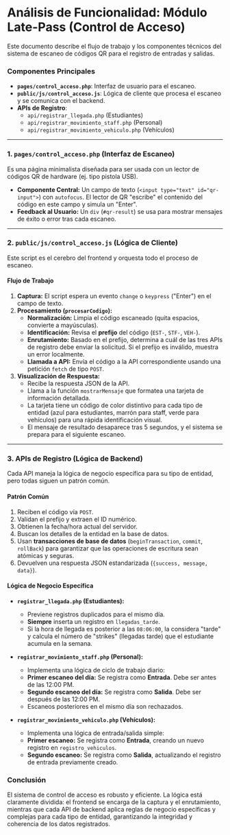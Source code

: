 # Análisis de Funcionalidad: Módulo Late-Pass (Control de Acceso)

Este documento describe el flujo de trabajo y los componentes técnicos del sistema de escaneo de códigos QR para el registro de entradas y salidas.

### Componentes Principales

- **`pages/control_acceso.php`**: Interfaz de usuario para el escaneo.
- **`public/js/control_acceso.js`**: Lógica de cliente que procesa el escaneo y se comunica con el backend.
- **APIs de Registro**:
    - `api/registrar_llegada.php` (Estudiantes)
    - `api/registrar_movimiento_staff.php` (Personal)
    - `api/registrar_movimiento_vehiculo.php` (Vehículos)

---

### 1. `pages/control_acceso.php` (Interfaz de Escaneo)

Es una página minimalista diseñada para ser usada con un lector de códigos QR de hardware (ej. tipo pistola USB).

- **Componente Central:** Un campo de texto (`<input type="text" id="qr-input">`) con `autofocus`. El lector de QR "escribe" el contenido del código en este campo y simula un "Enter".
- **Feedback al Usuario:** Un `div` (`#qr-result`) se usa para mostrar mensajes de éxito o error tras cada escaneo.

---

### 2. `public/js/control_acceso.js` (Lógica de Cliente)

Este script es el cerebro del frontend y orquesta todo el proceso de escaneo.

#### Flujo de Trabajo

1.  **Captura:** El script espera un evento `change` o `keypress` ("Enter") en el campo de texto.
2.  **Procesamiento (`procesarCodigo`):**
    - **Normalización:** Limpia el código escaneado (quita espacios, convierte a mayúsculas).
    - **Identificación:** Revisa el **prefijo** del código (`EST-`, `STF-`, `VEH-`).
    - **Enrutamiento:** Basado en el prefijo, determina a cuál de las tres APIs de registro debe enviar la solicitud. Si el prefijo es inválido, muestra un error localmente.
    - **Llamada a API:** Envía el código a la API correspondiente usando una petición `fetch` de tipo `POST`.
3.  **Visualización de Respuesta:**
    - Recibe la respuesta JSON de la API.
    - Llama a la función `mostrarMensaje` que formatea una tarjeta de información detallada.
    - La tarjeta tiene un código de color distintivo para cada tipo de entidad (azul para estudiantes, marrón para staff, verde para vehículos) para una rápida identificación visual.
    - El mensaje de resultado desaparece tras 5 segundos, y el sistema se prepara para el siguiente escaneo.

---

### 3. APIs de Registro (Lógica de Backend)

Cada API maneja la lógica de negocio específica para su tipo de entidad, pero todas siguen un patrón común.

#### Patrón Común

1.  Reciben el código vía `POST`.
2.  Validan el prefijo y extraen el ID numérico.
3.  Obtienen la fecha/hora actual del servidor.
4.  Buscan los detalles de la entidad en la base de datos.
5.  Usan **transacciones de base de datos** (`beginTransaction`, `commit`, `rollBack`) para garantizar que las operaciones de escritura sean atómicas y seguras.
6.  Devuelven una respuesta JSON estandarizada (`{success, message, data}`).

#### Lógica de Negocio Específica

- **`registrar_llegada.php` (Estudiantes):**
    - Previene registros duplicados para el mismo día.
    - **Siempre** inserta un registro en `llegadas_tarde`.
    - Si la hora de llegada es posterior a las `08:06:00`, la considera "tarde" y calcula el número de "strikes" (llegadas tarde) que el estudiante acumula en la semana.

- **`registrar_movimiento_staff.php` (Personal):**
    - Implementa una lógica de ciclo de trabajo diario:
    - **Primer escaneo del día:** Se registra como **Entrada**. Debe ser antes de las 12:00 PM.
    - **Segundo escaneo del día:** Se registra como **Salida**. Debe ser después de las 12:00 PM.
    - Escaneos posteriores en el mismo día son rechazados.

- **`registrar_movimiento_vehiculo.php` (Vehículos):**
    - Implementa una lógica de entrada/salida simple:
    - **Primer escaneo:** Se registra como **Entrada**, creando un nuevo registro en `registro_vehiculos`.
    - **Segundo escaneo:** Se registra como **Salida**, actualizando el registro de entrada previamente creado.

### Conclusión

El sistema de control de acceso es robusto y eficiente. La lógica está claramente dividida: el frontend se encarga de la captura y el enrutamiento, mientras que cada API de backend aplica reglas de negocio específicas y complejas para cada tipo de entidad, garantizando la integridad y coherencia de los datos registrados.
